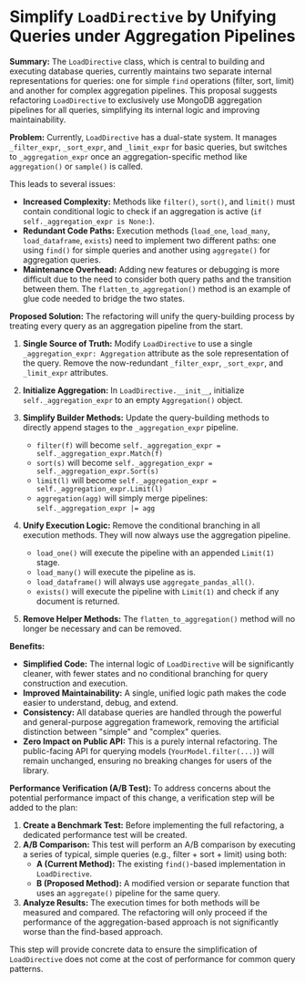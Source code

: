 # Simplify `LoadDirective` by Unifying Queries under Aggregation Pipelines

**Summary:**
The `LoadDirective` class, which is central to building and executing database queries, currently maintains two separate internal representations for queries: one for simple `find` operations (filter, sort, limit) and another for complex aggregation pipelines. This proposal suggests refactoring `LoadDirective` to exclusively use MongoDB aggregation pipelines for all queries, simplifying its internal logic and improving maintainability.

**Problem:**
Currently, `LoadDirective` has a dual-state system. It manages `_filter_expr`, `_sort_expr`, and `_limit_expr` for basic queries, but switches to `_aggregation_expr` once an aggregation-specific method like `aggregation()` or `sample()` is called.

This leads to several issues:
-   **Increased Complexity:** Methods like `filter()`, `sort()`, and `limit()` must contain conditional logic to check if an aggregation is active (`if self._aggregation_expr is None:`).
-   **Redundant Code Paths:** Execution methods (`load_one`, `load_many`, `load_dataframe`, `exists`) need to implement two different paths: one using `find()` for simple queries and another using `aggregate()` for aggregation queries.
-   **Maintenance Overhead:** Adding new features or debugging is more difficult due to the need to consider both query paths and the transition between them. The `flatten_to_aggregation()` method is an example of glue code needed to bridge the two states.

**Proposed Solution:**
The refactoring will unify the query-building process by treating every query as an aggregation pipeline from the start.

1.  **Single Source of Truth:** Modify `LoadDirective` to use a single `_aggregation_expr: Aggregation` attribute as the sole representation of the query. Remove the now-redundant `_filter_expr`, `_sort_expr`, and `_limit_expr` attributes.

2.  **Initialize Aggregation:** In `LoadDirective.__init__`, initialize `self._aggregation_expr` to an empty `Aggregation()` object.

3.  **Simplify Builder Methods:** Update the query-building methods to directly append stages to the `_aggregation_expr` pipeline.
    -   `filter(f)` will become `self._aggregation_expr = self._aggregation_expr.Match(f)`
    -   `sort(s)` will become `self._aggregation_expr = self._aggregation_expr.Sort(s)`
    -   `limit(l)` will become `self._aggregation_expr = self._aggregation_expr.Limit(l)`
    -   `aggregation(agg)` will simply merge pipelines: `self._aggregation_expr |= agg`

4.  **Unify Execution Logic:** Remove the conditional branching in all execution methods. They will now always use the aggregation pipeline.
    -   `load_one()` will execute the pipeline with an appended `Limit(1)` stage.
    -   `load_many()` will execute the pipeline as is.
    -   `load_dataframe()` will always use `aggregate_pandas_all()`.
    -   `exists()` will execute the pipeline with `Limit(1)` and check if any document is returned.

5.  **Remove Helper Methods:** The `flatten_to_aggregation()` method will no longer be necessary and can be removed.

**Benefits:**
-   **Simplified Code:** The internal logic of `LoadDirective` will be significantly cleaner, with fewer states and no conditional branching for query construction and execution.
-   **Improved Maintainability:** A single, unified logic path makes the code easier to understand, debug, and extend.
-   **Consistency:** All database queries are handled through the powerful and general-purpose aggregation framework, removing the artificial distinction between "simple" and "complex" queries.
-   **Zero Impact on Public API:** This is a purely internal refactoring. The public-facing API for querying models (`YourModel.filter(...)`) will remain unchanged, ensuring no breaking changes for users of the library.

**Performance Verification (A/B Test):**
To address concerns about the potential performance impact of this change, a verification step will be added to the plan:

1.  **Create a Benchmark Test:** Before implementing the full refactoring, a dedicated performance test will be created.
2.  **A/B Comparison:** This test will perform an A/B comparison by executing a series of typical, simple queries (e.g., filter + sort + limit) using both:
    -   **A (Current Method):** The existing `find()`-based implementation in `LoadDirective`.
    -   **B (Proposed Method):** A modified version or separate function that uses an `aggregate()` pipeline for the same query.
3.  **Analyze Results:** The execution times for both methods will be measured and compared. The refactoring will only proceed if the performance of the aggregation-based approach is not significantly worse than the find-based approach.

This step will provide concrete data to ensure the simplification of `LoadDirective` does not come at the cost of performance for common query patterns.